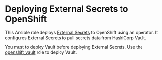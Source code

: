 # Deploying External Secrets to OpenShift

This Ansible role deploys [External Secrets](https://github.com/external-secrets/external-secrets) to OpenShift using an operator. It configures External Secrets to pull secrets data from HashiCorp Vault.

You must to deploy Vault before deploying External Secrets. Use the [openshift_vault](../openshift_vault) role to deploy Vault.
